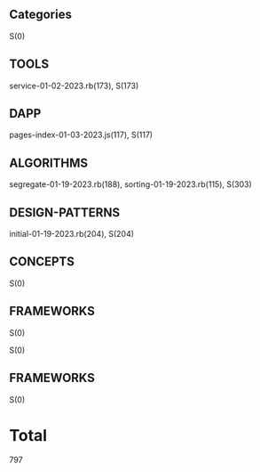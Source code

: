 ## Categories
S(0)

## TOOLS
service-01-02-2023.rb(173), 
S(173)

## DAPP
pages-index-01-03-2023.js(117), 
S(117)

## ALGORITHMS
segregate-01-19-2023.rb(188), sorting-01-19-2023.rb(115), 
S(303)

## DESIGN-PATTERNS
initial-01-19-2023.rb(204), 
S(204)

## CONCEPTS

S(0)

## FRAMEWORKS

S(0)

S(0)

## FRAMEWORKS

S(0)

# Total 
797